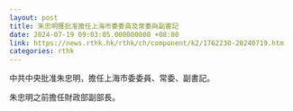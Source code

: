 ```yaml
---
layout: post
title: 朱忠明獲批准擔任上海市委委員及常委與副書記
date: 2024-07-19 09:03:05.000000000 +08:00
link: https://news.rthk.hk/rthk/ch/component/k2/1762230-20240719.htm
categories: rthk
---
```


中共中央批准朱忠明，擔任上海市委委員、常委、副書記。

朱忠明之前擔任財政部副部長。
